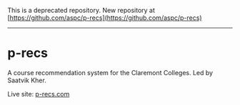 This is a deprecated repository. New repository at [https://github.com/aspc/p-recs](https://github.com/aspc/p-recs)

***


# p-recs
A course recommendation system for the Claremont Colleges. Led by Saatvik Kher.

Live site: [p-recs.com](https://p-recs.com)
